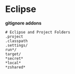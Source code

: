 # Eclipse

**gitignore addons**
```
# Eclipse and Project Folders
.project
.classpath
.settings/
run*/
target/
*secret*
*local*
*zshared*
```
